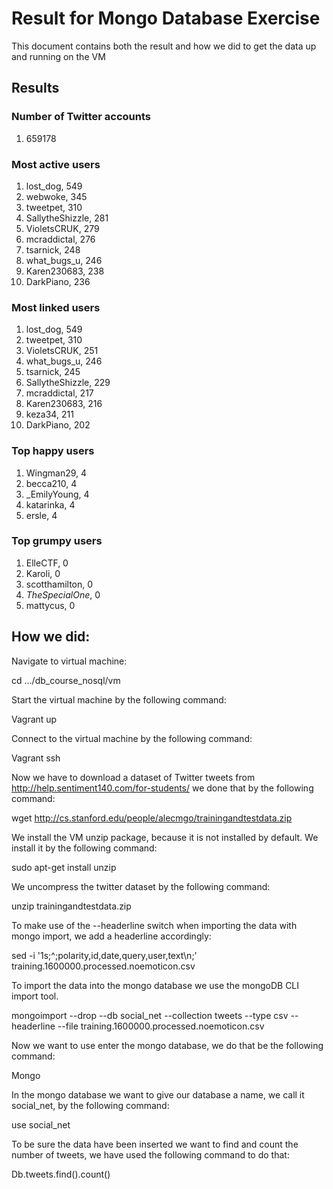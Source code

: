 # Result for Mongo Database Exercise

This document contains both the result and how we did to get the data up and running on the VM

## Results

### Number of Twitter accounts
1. 659178

### Most active users
1. lost_dog, 549
2. webwoke, 345
3. tweetpet, 310
4. SallytheShizzle, 281
5. VioletsCRUK, 279
6. mcraddictal, 276
7. tsarnick, 248
8. what_bugs_u, 246
9. Karen230683, 238
10. DarkPiano, 236

### Most linked users
1. lost_dog, 549
2. tweetpet, 310
3. VioletsCRUK, 251
4. what_bugs_u, 246
5. tsarnick, 245
6. SallytheShizzle, 229
7. mcraddictal, 217
8. Karen230683, 216
9. keza34, 211
10. DarkPiano, 202

### Top happy users
1. Wingman29, 4
2. becca210, 4
3. _EmilyYoung, 4
4. katarinka, 4
5. ersle, 4

### Top grumpy users
1. ElleCTF, 0
2. Karoli, 0
3. scotthamilton, 0
4. _TheSpecialOne_, 0
5. mattycus, 0

## How we did:

Navigate to virtual machine: 

cd …/db_course_nosql/vm

Start the virtual machine by the following command: 

Vagrant up

Connect to the virtual machine by the following command: 

Vagrant ssh

Now we have to download a dataset of Twitter tweets from http://help.sentiment140.com/for-students/ we done that by the following command: 

wget http://cs.stanford.edu/people/alecmgo/trainingandtestdata.zip

We install the VM unzip package, because it is not installed by default. We install it by the following command: 

sudo apt-get install unzip

We uncompress the twitter dataset by the following command:

unzip trainingandtestdata.zip

To make use of the --headerline switch when importing the data with mongo import, we add a headerline accordingly:

sed -i '1s;^;polarity,id,date,query,user,text\n;' training.1600000.processed.noemoticon.csv

To import the data into the mongo database we use the mongoDB CLI import tool. 

mongoimport --drop --db social_net --collection tweets --type csv --headerline --file training.1600000.processed.noemoticon.csv

Now we want to use enter the mongo database, we do that be the following command: 

Mongo

In the mongo database we want to give our database a name, we call it social_net, by the following command:

use social_net

To be sure the data have been inserted we want to find and count the number of tweets, we have used the following command to do that: 

Db.tweets.find().count()
